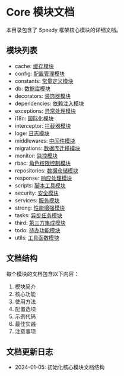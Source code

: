 # Core 模块文档

本目录包含了 Speedy 框架核心模块的详细文档。

## 模块列表
- cache: [缓存模块](./cache.md)
- config: [配置管理模块](./config.md)
- constants: [常量定义模块](./constants.md)
- db: [数据库模块](./db.md)
- decorators: [装饰器模块](./decorators.md)
- dependencies: [依赖注入模块](./dependencies.md)
- exceptions: [异常处理模块](./exceptions.md)
- i18n: [国际化模块](./i18n.md)
- interceptor: [拦截器模块](./interceptor.md)
- loge: [日志模块](./loge.md)
- middlewares: [中间件模块](./middlewares.md)
- migrations: [数据库迁移模块](./migrations.md)
- monitor: [监控模块](./monitor.md)
- rbac: [角色权限控制模块](./rbac.md)
- repositories: [数据仓储模块](./repositories.md)
- response: [响应处理模块](./response.md)
- scripts: [脚本工具模块](./scripts.md)
- security: [安全模块](./security.md)
- services: [服务模块](./services.md)
- strong: [性能增强模块](./strong.md)
- tasks: [异步任务模块](./tasks.md)
- third: [第三方集成模块](./third.md)
- todo: [待办功能模块](./todo.md)
- utils: [工具函数模块](./utils.md)


## 文档结构

每个模块的文档包含以下内容：

1. 模块简介
2. 核心功能
3. 使用方法
4. 配置选项
5. 示例代码
6. 最佳实践
7. 注意事项

## 文档更新日志

- 2024-01-05: 初始化核心模块文档结构 